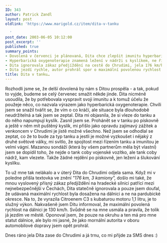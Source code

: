 ```yaml
---
ID: 343
author: Patrick Zandl
layout: post
oldlink: 'https://www.marigold.cz/item/dita-v-tanku

  '
post_date: 2003-06-05 10:12:00
post_excerpt: ''
published: true
summary_points:
- Dovolená v červenci je plánovaná, Dita chce zlepšit imunitu hyperbarickou oxygenoterapií.
- Hyperbarická oxygenoterapie znamená ležení v nádrži s kyslíkem, ne řízení tanku.
- Dita ignorovala zákaz předjíždění na cestě do Chrudimi, jela 176 km/h.
- Dita jezdí rychle, autor prohrál spor o maximální povolenou rychlost.
title: Dita v tanku…
---
```


<p>
Rozhodli jsme se, že delší dovolená by nám s Ditou prospěla - a tak, pokud to vyjde, budeme se celý červenec smažit někde jinde. Dita nicméně usoudila, že by potřebovala vyspravit svoji imunitu a k tomuž účelu že použeje něco, co nazvala výrazem jako hyperbarická oxygenoterapie. Chvíli jsem se snažil tvářit se, že vím o co kráčí, ale situace byla dlouhodobě neudržitelná a tak jsem se zeptal. Dita mi objasnila, že si vleze do tanku a do něho napumpují kyslík. Zasnil jsem se. Prohánět se v tanku po pískovně a ještě v něm mít puštěný kyslík, mi přišlo jako opravdu zajímavý zážitek a venkoncem v Chrudimi je jistě možné všechno. Než jsem se odhodlal se zeptat, co že to bude za typ tanku a jestli je možné vyzkoušet i nějaký z druhé světové války, mi svitlo, že spojitost mezi řízením tanku a imunitou je velmi vágní. Mazanou sondáží (která by všem partnerům měla být vlastní) jsem se dopídil toho, že nejde o tank coby vojenské vozítko, ale tank coby nádrž, kam vlezete. Takže žádné rejdění po pískovně, jen ležení a šlukování kyslíku. </p>

<p>
To už mne tak nelákalo a v úterý Dita do Chrudimi odjela sama. Když mi v poledne přišla textovka ve znění <EM>"176 km, 3 kamiony",</EM> došlo mi také, že mnou vyslovený přísný zákaz předjíždění na hradecké silnici patřící mezi nejnebezpečnější v Čechách, Dita statečně ignorovala a pouze jsem doufal, že udávaná maximální rychlost byla dosažena na dálnici a ne na pardubické okresce. Na to, že vyrazila Citroenem C3 s kubaturou motoru 1,1 litru, je to služný výkon.&#160;Nakvašeně jsem Ditu informoval, že maximální povolená rychlost na dálnici je 130 km/h. Svůdně se na mne usmála a pravila, že tolik já jezdím ve městě. Oponoval jsem, že pouze na okruhu a ten má pro mne statut dálnice, ale bylo mi jasné, že jako mornální autorita v oboru automobilové dopravy jsem opět prohrál. </p>

<p>
Dnes ráno jela Dita zase do Chrudimi a já trnu, co mi přijde za SMS dnes :)</p>